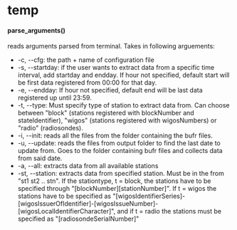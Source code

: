 # temp
#### parse_arguments()

reads arguments parsed from terminal. Takes in following arguements:
* -c, --cfg: the path + name of configuration file
* -s, --startday: if the user wants to extract data from a specific time interval, add startday and endday. If hour not specified, default start will be first data registered from 00:00 for that day.
* -e, --endday: If hour not specified, default end will be last data registered up until 23:59.
* -t, --type: Must specify type of station to extract data from. Can choose between "block" (stations registered with  blockNumber and stateIdentifier), "wigos" (stations registered with wigosNumbers) or "radio" (radiosondes).
* -i, --init: reads all the files from the folder containing the bufr files.
* -u, --update: reads the files from output folder to find the last date to update from. Goes to the folder containing bufr files and collects data from said date.
* -a, --all: extracts data from all available stations
* -st, --station: extracts data from specified station. Must be in the from "st1 st2 .. stn". If the stationtype, t = block, the stations have to be specified through "[blockNumber][stationNumber]". If t = wigos the stations have to be specified as "[wigosIdentifierSeries]-[wigosIssuerOfIdentifier]-[wigosIssueNumber]-[wigosLocalIdentifierCharacter]", and if t = radio the stations must be specified as "[radiosondeSerialNumber]"

